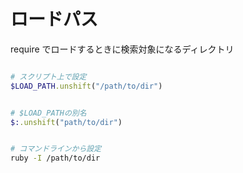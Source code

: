 # ロードパス

require でロードするときに検索対象になるディレクトリ

```ruby

# スクリプト上で設定
$LOAD_PATH.unshift("/path/to/dir")

```


```ruby

# $LOAD_PATHの別名
$:.unshift("path/to/dir")

```

```sh

# コマンドラインから設定
ruby -I /path/to/dir

```
